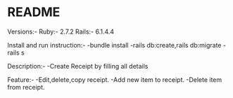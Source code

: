 # README

Versions:-
   Ruby:- 2.7.2
   Rails:-  6.1.4.4
   
Install and run instruction:-
 -bundle install
 -rails db:create,rails db:migrate
 -rails s
 
Description:-
-Create Receipt by filling all details 
  
Feature:-
-Edit,delete,copy receipt.
-Add new item to receipt.
-Delete item from receipt.
